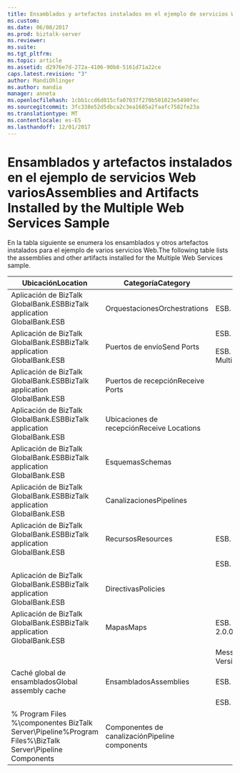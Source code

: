 ```yaml
---
title: Ensamblados y artefactos instalados en el ejemplo de servicios Web varios | Documentos de Microsoft
ms.custom: 
ms.date: 06/08/2017
ms.prod: biztalk-server
ms.reviewer: 
ms.suite: 
ms.tgt_pltfrm: 
ms.topic: article
ms.assetid: d2976e7d-272a-4106-90b8-5161d71a22ce
caps.latest.revision: "3"
author: MandiOhlinger
ms.author: mandia
manager: anneta
ms.openlocfilehash: 1cbb1ccd6d015cfa07037f270b501023e5490fec
ms.sourcegitcommit: 3fc338e52d5dbca2c3ea1685a2faafc7582fe23a
ms.translationtype: MT
ms.contentlocale: es-ES
ms.lasthandoff: 12/01/2017
---
```

# <a name="assemblies-and-artifacts-installed-by-the-multiple-web-services-sample"></a><span data-ttu-id="333c8-102">Ensamblados y artefactos instalados en el ejemplo de servicios Web varios</span><span class="sxs-lookup"><span data-stu-id="333c8-102">Assemblies and Artifacts Installed by the Multiple Web Services Sample</span></span>
<span data-ttu-id="333c8-103">En la tabla siguiente se enumera los ensamblados y otros artefactos instalados para el ejemplo de varios servicios Web.</span><span class="sxs-lookup"><span data-stu-id="333c8-103">The following table lists the assemblies and other artifacts installed for the Multiple Web Services sample.</span></span>  
  
|<span data-ttu-id="333c8-104">Ubicación</span><span class="sxs-lookup"><span data-stu-id="333c8-104">Location</span></span>|<span data-ttu-id="333c8-105">Categoría</span><span class="sxs-lookup"><span data-stu-id="333c8-105">Category</span></span>|<span data-ttu-id="333c8-106">Nombre y versión del componente</span><span class="sxs-lookup"><span data-stu-id="333c8-106">Name and version of the component</span></span>|  
|--------------|--------------|---------------------------------------|  
|<span data-ttu-id="333c8-107">Aplicación de BizTalk GlobalBank.ESB</span><span class="sxs-lookup"><span data-stu-id="333c8-107">BizTalk application GlobalBank.ESB</span></span>|<span data-ttu-id="333c8-108">Orquestaciones</span><span class="sxs-lookup"><span data-stu-id="333c8-108">Orchestrations</span></span>|<span data-ttu-id="333c8-109">ESB. MultipleWebServices.Orchestrations.TwoWayRouting</span><span class="sxs-lookup"><span data-stu-id="333c8-109">ESB.MultipleWebServices.Orchestrations.TwoWayRouting</span></span>|  
|<span data-ttu-id="333c8-110">Aplicación de BizTalk GlobalBank.ESB</span><span class="sxs-lookup"><span data-stu-id="333c8-110">BizTalk application GlobalBank.ESB</span></span>|<span data-ttu-id="333c8-111">Puertos de envío</span><span class="sxs-lookup"><span data-stu-id="333c8-111">Send Ports</span></span>|<span data-ttu-id="333c8-112">ESB. MultipleWebServices.Orchestrations_2.0.0.0_</span><span class="sxs-lookup"><span data-stu-id="333c8-112">ESB.MultipleWebServices.Orchestrations_2.0.0.0_</span></span><br /><br /> <span data-ttu-id="333c8-113">ESB. MultipleWebServices.Orchestrations.TwoWayRouting_RoutingPort_d98186f1038d4721</span><span class="sxs-lookup"><span data-stu-id="333c8-113">ESB.MultipleWebServices.Orchestrations.TwoWayRouting_RoutingPort_d98186f1038d4721</span></span>|  
|<span data-ttu-id="333c8-114">Aplicación de BizTalk GlobalBank.ESB</span><span class="sxs-lookup"><span data-stu-id="333c8-114">BizTalk application GlobalBank.ESB</span></span>|<span data-ttu-id="333c8-115">Puertos de recepción</span><span class="sxs-lookup"><span data-stu-id="333c8-115">Receive Ports</span></span>||  
|<span data-ttu-id="333c8-116">Aplicación de BizTalk GlobalBank.ESB</span><span class="sxs-lookup"><span data-stu-id="333c8-116">BizTalk application GlobalBank.ESB</span></span>|<span data-ttu-id="333c8-117">Ubicaciones de recepción</span><span class="sxs-lookup"><span data-stu-id="333c8-117">Receive Locations</span></span>||  
|<span data-ttu-id="333c8-118">Aplicación de BizTalk GlobalBank.ESB</span><span class="sxs-lookup"><span data-stu-id="333c8-118">BizTalk application GlobalBank.ESB</span></span>|<span data-ttu-id="333c8-119">Esquemas</span><span class="sxs-lookup"><span data-stu-id="333c8-119">Schemas</span></span>||  
|<span data-ttu-id="333c8-120">Aplicación de BizTalk GlobalBank.ESB</span><span class="sxs-lookup"><span data-stu-id="333c8-120">BizTalk application GlobalBank.ESB</span></span>|<span data-ttu-id="333c8-121">Canalizaciones</span><span class="sxs-lookup"><span data-stu-id="333c8-121">Pipelines</span></span>||  
|<span data-ttu-id="333c8-122">Aplicación de BizTalk GlobalBank.ESB</span><span class="sxs-lookup"><span data-stu-id="333c8-122">BizTalk application GlobalBank.ESB</span></span>|<span data-ttu-id="333c8-123">Recursos</span><span class="sxs-lookup"><span data-stu-id="333c8-123">Resources</span></span>|<span data-ttu-id="333c8-124">ESB. MultipleWebServices.Maps versión 2.0.0.0</span><span class="sxs-lookup"><span data-stu-id="333c8-124">ESB.MultipleWebServices.Maps Version 2.0.0.0</span></span>|  
|||<span data-ttu-id="333c8-125">ESB. MultipleWebServices.Orchestrations versión 2.0.0.0</span><span class="sxs-lookup"><span data-stu-id="333c8-125">ESB.MultipleWebServices.Orchestrations Version 2.0.0.0</span></span>|  
|<span data-ttu-id="333c8-126">Aplicación de BizTalk GlobalBank.ESB</span><span class="sxs-lookup"><span data-stu-id="333c8-126">BizTalk application GlobalBank.ESB</span></span>|<span data-ttu-id="333c8-127">Directivas</span><span class="sxs-lookup"><span data-stu-id="333c8-127">Policies</span></span>||  
|<span data-ttu-id="333c8-128">Aplicación de BizTalk GlobalBank.ESB</span><span class="sxs-lookup"><span data-stu-id="333c8-128">BizTalk application GlobalBank.ESB</span></span>|<span data-ttu-id="333c8-129">Mapas</span><span class="sxs-lookup"><span data-stu-id="333c8-129">Maps</span></span>|<span data-ttu-id="333c8-130">ESB. MultipleWebServices.Maps.SubmitOrderResponseCN_To_SubmitOrderRequestCN versión 2.0.0.0</span><span class="sxs-lookup"><span data-stu-id="333c8-130">ESB.MultipleWebServices.Maps.SubmitOrderResponseCN_To_SubmitOrderRequestCN Version 2.0.0.0</span></span>|  
|||<span data-ttu-id="333c8-131">MessageEnrichment.Transforms.OrderDocAndGetOrderDetailsToInventoryOrder versión 1.0.0.0</span><span class="sxs-lookup"><span data-stu-id="333c8-131">MessageEnrichment.Transforms.OrderDocAndGetOrderDetailsToInventoryOrder Version 1.0.0.0</span></span>|  
|<span data-ttu-id="333c8-132">Caché global de ensamblados</span><span class="sxs-lookup"><span data-stu-id="333c8-132">Global assembly cache</span></span>|<span data-ttu-id="333c8-133">Ensamblados</span><span class="sxs-lookup"><span data-stu-id="333c8-133">Assemblies</span></span>|<span data-ttu-id="333c8-134">ESB. MultipleWebServices.Maps versión 2.0.0.0</span><span class="sxs-lookup"><span data-stu-id="333c8-134">ESB.MultipleWebServices.Maps Version 2.0.0.0</span></span>|  
|||<span data-ttu-id="333c8-135">ESB. MultipleWebServices.Orchestrations versión 2.0.0.0</span><span class="sxs-lookup"><span data-stu-id="333c8-135">ESB.MultipleWebServices.Orchestrations Version 2.0.0.0</span></span>|  
|<span data-ttu-id="333c8-136">% Program Files %\\componentes BizTalk Server\Pipeline</span><span class="sxs-lookup"><span data-stu-id="333c8-136">%Program Files%\\BizTalk Server\Pipeline Components</span></span>|<span data-ttu-id="333c8-137">Componentes de canalización</span><span class="sxs-lookup"><span data-stu-id="333c8-137">Pipeline components</span></span>||